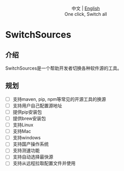 <p align="center">
  <br> 中文 | <a href="README-EN.md">English</a>
  <br>One click, Switch all<br>
</p>

# SwitchSources

## 介绍

SwitchSources是一个帮助开发者切换各种软件源的工具。

## 规划

- [ ] 支持maven, pip, npm等常见的开源工具的换源
- [ ] 支持用户自己配置源地址
- [ ] 提供pip安装包
- [ ] 提供brew安装包
- [ ] 支持Linux
- [ ] 支持Mac
- [ ] 支持windows
- [ ] 支持国产操作系统
- [ ] 支持测速功能
- [ ] 支持自动选择最快源
- [ ] 支持从远程拉取配置文件并使用
